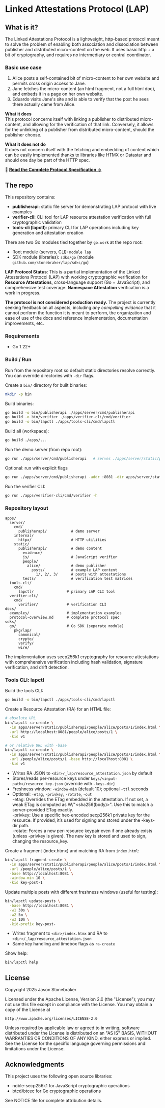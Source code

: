 # Linked Attestations Protocol (LAP)

## What is it?

The Linked Attestations Protocol is a lightweight, http-based protocol meant to solve the problem of enabling both association and dissociation between publisher and distributed micro-content on the web. It uses basic http + a bit of cryptography, and requires no intermediary or central coordinator.

### Basic use case

1. Alice posts a self-contained bit of micro-content to her own website and permits cross origin access to Jane.
2. Jane fetches the micro-content (an html fragment, not a full html doc), and embeds it in a page on her own website.
3. Eduardo visits Jane's site and is able to verify that the post he sees there actually came from Alice.

**What it does**  
This protocol concerns itself with linking a publisher to distributed micro-content, and allowing for the verification of that link. Conversely, it allows for the unlinking of a publisher from distributed micro-content, should the publisher choose.

**What it does not do**  
It does not concern itself with the fetching and embedding of content which can be easily implemented thanks to libraries like HTMX or Datastar and should one day be part of the HTTP spec.

📖 **[Read the Complete Protocol Specification →](docs/protocol-overview.md)**

## The repo

This repository contains:

-   **publisherapi**: static file server for demonstrating LAP protocol with live examples
-   **verifier-cli**: CLI tool for LAP resource attestation verification with full cryptographic validation
-   **tools-cli (lapctl)**: primary CLI for LAP operations including key generation and attestation creation

There are two Go modules tied together by `go.work` at the repo root:

-   Root module (servers, CLI): `module lap`
-   SDK module (libraries): `sdks/go` (module `github.com/stonebraker/lap/sdks/go`)

**LAP Protocol Status**: This is a partial implementation of the Linked Attestations Protocol (LAP) with working cryptographic verification for **Resource Attestations**, cross-language support (Go + JavaScript), and comprehensive test coverage. **Namespace Attestation** verification is a work in progress.

**The protocol is not considered production ready.** The project is currently seeking feedback on all aspects, including _any compelling evidence_ that it cannot perform the function it is meant to perform, the organization and ease of use of the docs and reference implementation, documentation improvements, etc.

### Requirements

-   Go 1.22+

### Build / Run

Run from the repository root so default static directories resolve correctly. You can override directories with `-dir` flags.

Create a `bin/` directory for built binaries:

```bash
mkdir -p bin
```

Build binaries:

```bash
go build -o bin/publisherapi ./apps/server/cmd/publisherapi
go build -o bin/verifier ./apps/verifier-cli/cmd/verifier
go build -o bin/lapctl ./apps/tools-cli/cmd/lapctl
```

Build all (workspace):

```bash
go build ./apps/...
```

Run the demo server (from repo root):

```bash
go run ./apps/server/cmd/publisherapi   # serves ./apps/server/static/publisherapi on :8081 by default
```

Optional: run with explicit flags

```bash
go run ./apps/server/cmd/publisherapi -addr :8081 -dir apps/server/static/publisherapi
```

Run the verifier CLI:

```bash
go run ./apps/verifier-cli/cmd/verifier -h
```

### Repository layout

```
apps/
  server/
    cmd/
      publisherapi/           # demo server
    internal/
      httpx/                  # HTTP utilities
    static/
      publisherapi/           # demo content
        evidence/
        js/                   # JavaScript verifier
        people/
          alice/              # demo publisher
            posts/            # example LAP content
              1/, 2/, 3/      # posts with attestations
        tests/                # verification test matrices
  tools-cli/
    cmd/
      lapctl/               # primary LAP CLI tool
  verifier-cli/
    cmd/
      verifier/             # verification CLI
docs/
  examples/                 # implementation examples
  protocol-overview.md      # complete protocol spec
sdks/
  go/                       # Go SDK (separate module)
    pkg/lap/
      canonical/
      crypto/
      verify/
      wire/
```

The implementation uses secp256k1 cryptography for resource attestations with comprehensive verification including hash validation, signature verification, and drift detection.

### Tools CLI: lapctl

Build the tools CLI:

```bash
go build -o bin/lapctl ./apps/tools-cli/cmd/lapctl
```

Create a Resource Attestation (RA) for an HTML file:

```bash
# absolute URL
bin/lapctl ra-create \
  -in apps/server/static/publisherapi/people/alice/posts/1/index.html \
  -url http://localhost:8081/people/alice/posts/1 \
  -kid v1

# or relative URL with -base
bin/lapctl ra-create \
  -in apps/server/static/publisherapi/people/alice/posts/1/index.html \
  -url /people/alice/posts/1 -base http://localhost:8081 \
  -kid v1
```

-   Writes RA JSON to `<dir>/_lap/resource_attestation.json` by default
-   Stores/reads per-resource keys under `keys/<input-path>/resource_key.json` (override with `-keys-dir`)
-   Freshness window: `-window-min` (default 10); optional `-ttl` seconds
-   Optional: `-etag`, `-privkey`, `-rotate`, `-out`  
    -etag: Overrides the ETag embedded in the attestation. If not set, a weak ETag is computed as W/"<sha256(body)>". Use this to match a server-provided ETag exactly.  
    -privkey: Use a specific hex-encoded secp256k1 private key for the resource. If provided, it’s used for signing and stored under the -keys-dir path.  
    -rotate: Forces a new per-resource keypair even if one already exists (unless -privkey is given). The new key is stored and used to sign, changing the resource_key.

Create a fragment (index.htmx) and matching RA from `index.html`:

```bash
bin/lapctl fragment-create \
  -in apps/server/static/publisherapi/people/alice/posts/1/index.html \
  -url /people/alice/posts/1 \
  -base http://localhost:8081 \
  -window-min 10 \
  -kid key-post-1
```

Update multiple posts with different freshness windows (useful for testing):

```bash
bin/lapctl update-posts \
  -base http://localhost:8081 \
  -w1 30s \
  -w2 5m \
  -w3 10m \
  -kid-prefix key-post-
```

-   Writes fragment to `<dir>/index.htmx` and RA to `<dir>/_lap/resource_attestation.json`
-   Same key handling and timebox flags as `ra-create`

Show help:

```bash
bin/lapctl help
```

## License

Copyright 2025 Jason Stonebraker

Licensed under the Apache License, Version 2.0 (the "License");
you may not use this file except in compliance with the License.
You may obtain a copy of the License at

    http://www.apache.org/licenses/LICENSE-2.0

Unless required by applicable law or agreed to in writing, software
distributed under the License is distributed on an "AS IS" BASIS,
WITHOUT WARRANTIES OR CONDITIONS OF ANY KIND, either express or implied.
See the License for the specific language governing permissions and
limitations under the License.

## Acknowledgments

This project uses the following open source libraries:

-   noble-secp256k1 for JavaScript cryptographic operations
-   btcd/btcec for Go cryptographic operations

See NOTICE file for complete attribution details.
